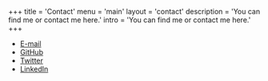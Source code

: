 +++
title = 'Contact'
menu = 'main'
layout = 'contact'
description = 'You can find me or contact me here.'
intro = 'You can find me or contact me here.'
+++

- [E-mail](mailto:contact-web@torb.xyz)
- [GitHub](https://github.com/torb-xyz)
- [Twitter](https://www.twitter.com/torb_xyz)
- [LinkedIn](https://www.linkedin.com/in/torb-lunde-miranda-47748459/)
